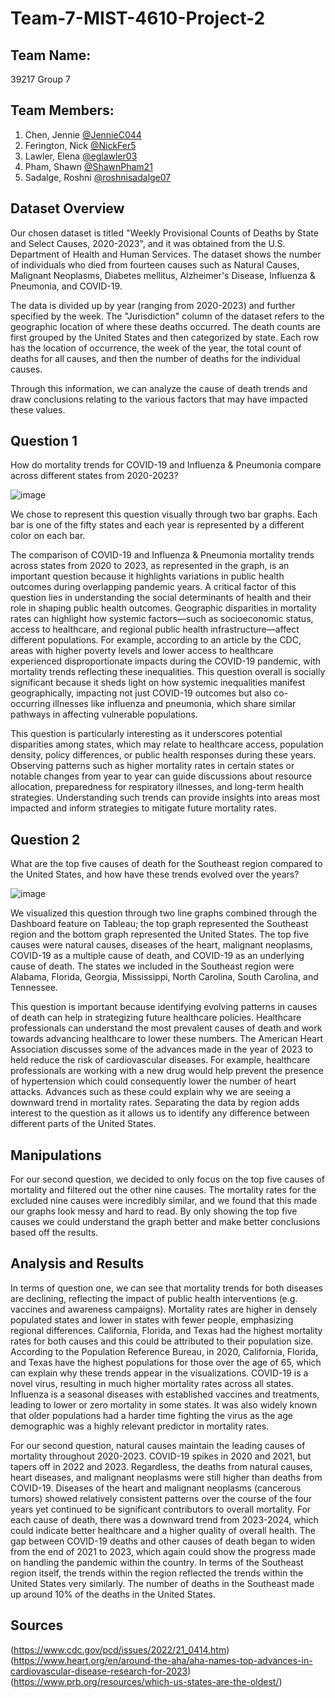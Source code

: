 # Team-7-MIST-4610-Project-2

## Team Name: 
39217 Group 7

## Team Members:
1. Chen, Jennie [@JennieC044](https://github.com/JennieC044)
2. Ferington, Nick [@NickFer5](https://github.com/NickFer5)
3. Lawler, Elena [@eglawler03](https://github.com/eglawler03)
4. Pham, Shawn [@ShawnPham21](https://github.com/ShawnPham21)
5. Sadalge, Roshni [@roshnisadalge07](https://github.com/roshnisadalge07)

## Dataset Overview
Our chosen dataset is titled "Weekly Provisional Counts of Deaths by State and Select Causes, 2020-2023", and it was obtained from the U.S. Department of Health and Human Services. The dataset shows the number of individuals who died from fourteen causes such as Natural Causes, Malignant Neoplasms, Diabetes mellitus, Alzheimer's Disease, Influenza & Pneumonia, and COVID-19. 

The data is divided up by year (ranging from 2020-2023) and further specified by the week. The "Jurisdiction" column of the dataset refers to the geographic location of where these deaths occurred. The death counts are first grouped by the United States and then categorized by state. Each row has the location of occurrence, the week of the year, the total count of deaths for all causes, and then the number of deaths for the individual causes. 

Through this information, we can analyze the cause of death trends and draw conclusions relating to the various factors that may have impacted these values.

## Question 1
How do mortality trends for COVID-19 and Influenza & Pneumonia compare across different states from 2020-2023?

![image](https://github.com/user-attachments/assets/3d06f021-dcbc-48db-81d6-0db09d83f34b)


We chose to represent this question visually through two bar graphs. Each bar is one of the fifty states and each year is represented by a different color on each bar.

The comparison of COVID-19 and Influenza & Pneumonia mortality trends across states from 2020 to 2023, as represented in the graph, is an important question because it highlights variations in public health outcomes during overlapping pandemic years. A critical factor of this question lies in understanding the social determinants of health and their role in shaping public health outcomes. Geographic disparities in mortality rates can highlight how systemic factors—such as socioeconomic status, access to healthcare, and regional public health infrastructure—affect different populations. For example, according to an article by the CDC, areas with higher poverty levels and lower access to healthcare experienced disproportionate impacts during the COVID-19 pandemic, with mortality trends reflecting these inequalities​. This question overall is socially significant because it sheds light on how systemic inequalities manifest geographically, impacting not just COVID-19 outcomes but also co-occurring illnesses like influenza and pneumonia, which share similar pathways in affecting vulnerable populations. 

This question is particularly interesting as it underscores potential disparities among states, which may relate to healthcare access, population density, policy differences, or public health responses during these years. Observing patterns such as higher mortality rates in certain states or notable changes from year to year can guide discussions about resource allocation, preparedness for respiratory illnesses, and long-term health strategies. Understanding such trends can provide insights into areas most impacted and inform strategies to mitigate future mortality rates.

## Question 2
What are the top five causes of death for the Southeast region compared to the United States, and how have these trends evolved over the years?

![image](https://github.com/user-attachments/assets/19927928-f7dd-417f-b62f-8e76691c2d05)


We visualized this question through two line graphs combined through the Dashboard feature on Tableau; the top graph represented the Southeast region and the bottom graph represented the United States. The top five causes were natural causes, diseases of the heart, malignant neoplasms, COVID-19 as a multiple cause of death, and COVID-19 as an underlying cause of death. The states we included in the Southeast region were Alabama, Florida, Georgia, Mississippi, North Carolina, South Carolina, and Tennessee. 

This question is important because identifying evolving patterns in causes of death can help in strategizing future healthcare policies. Healthcare professionals can understand the most prevalent causes of death and work towards advancing healthcare to lower these numbers. The American Heart Association discusses some of the advances made in the year of 2023 to held reduce the risk of cardiovascular diseases. For example, healthcare professionals are working with a new drug would help prevent the presence of hypertension which could consequently lower the number of heart attacks. Advances such as these could explain why we are seeing a downward trend in mortality rates. Separating the data by region adds interest to the question as it allows us to identify any difference between different parts of the United States.

## Manipulations
For our second question, we decided to only focus on the top five causes of mortality and filtered out the other nine causes. The mortality rates for the excluded nine causes were incredibly similar, and we found that this made our graphs look messy and hard to read. By only showing the top five causes we could understand the graph better and make better conclusions based off the results.

## Analysis and Results
In terms of question one, we can see that mortality trends for both diseases are declining, reflecting the impact of public health interventions (e.g. vaccines and awareness campaigns). Mortality rates are higher in densely populated states and lower in states with fewer people, emphasizing regional differences. California, Florida, and Texas had the highest mortality rates for both causes and this could be attributed to their population size. According to the Population Reference Bureau, in 2020, California, Florida, and Texas have the highest populations for those over the age of 65, which can explain why these trends appear in the visualizations. COVID-19 is a novel virus, resulting in much higher mortality rates across all states. Influenza is a seasonal diseases with established vaccines and treatments, leading to lower or zero mortality in some states. It was also widely known that older populations had a harder time fighting the virus as the age demographic was a highly relevant predictor in mortality rates. 

For our second question, natural causes maintain the leading causes of mortality throughout 2020-2023. COVID-19 spikes in 2020 and 2021, but tapers off in 2022 and 2023. Regardless, the deaths from natural causes, heart diseases, and malignant neoplasms were still higher than deaths from COVID-19. Diseases of the heart and malignant neoplasms (cancerous tumors) showed relatively consistent patterns over the course of the four years yet continued to be significant contributors to overall mortality. For each cause of death, there was a downward trend from 2023-2024, which could indicate better healthcare and a higher quality of overall health. The gap between COVID-19 deaths and other causes of death began to widen from the end of 2021 to 2023, which again could show the progress made on handling the pandemic within the country. In terms of the Southeast region itself, the trends within the region reflected the trends within the United States very similarly. The number of deaths in the Southeast made up around 10% of the deaths in the United States. 

## Sources
(https://www.cdc.gov/pcd/issues/2022/21_0414.htm)
(https://www.heart.org/en/around-the-aha/aha-names-top-advances-in-cardiovascular-disease-research-for-2023)
(https://www.prb.org/resources/which-us-states-are-the-oldest/)




